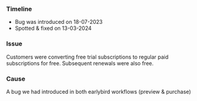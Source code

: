### Timeline
- Bug was introduced on 18-07-2023
- Spotted & fixed on 13-03-2024
### Issue
Customers were converting free trial subscriptions to regular paid subscriptions for free. Subsequent renewals were also free.
### Cause
A bug we had introduced in both earlybird workflows (preview & purchase) 